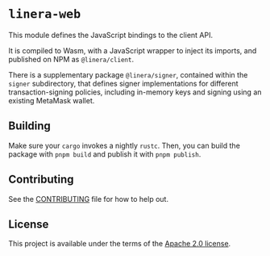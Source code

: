 <!-- cargo-rdme start -->

# `linera-web`

This module defines the JavaScript bindings to the client API.

It is compiled to Wasm, with a JavaScript wrapper to inject its imports, and published on
NPM as `@linera/client`.

There is a supplementary package `@linera/signer`, contained within the `signer`
subdirectory, that defines signer implementations for different transaction-signing
policies, including in-memory keys and signing using an existing MetaMask wallet.

<!-- cargo-rdme end -->

## Building

Make sure your `cargo` invokes a nightly `rustc`. Then, you can build
the package with `pnpm build` and publish it with `pnpm publish`.

## Contributing

See the [CONTRIBUTING](../../CONTRIBUTING.md) file for how to help out.

## License

This project is available under the terms of the [Apache 2.0 license](../../LICENSE).
